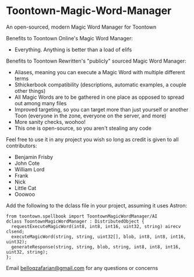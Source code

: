 # Toontown-Magic-Word-Manager
An open-sourced, modern Magic Word Manager for Toontown

Benefits to Toontown Online's Magic Word Manager:
- Everything. Anything is better than a load of elifs

Benefits to Toontown Rewritten's "publicly" sourced Magic Word Manager:
- Aliases, meaning you can execute a Magic Word with multiple different terms
- Sthickerbook compatibility (descriptions, automatic examples, a couple other things)
- All Magic Words are to be gathered in one place as opposed to spread out among many files
- Improved targeting, so you can target more than just yourself or another Toon (everyone in the zone, everyone on the server, and more)
- More sanity checks, woohoo!
- This one is open-source, so you aren't stealing any code

Feel free to use it in any project you wish so long as credit is given to all contributors:
- Benjamin Frisby
- John Cote
- William Lord
- Frank
- Nick
- Little Cat
- Ooowoo

Add the following to the dclass file in your project, assuming it uses Astron:

```
from toontown.spellbook import ToontownMagicWordManager/AI
dclass ToontownMagicWordManager : DistributedObject {
  requestExecuteMagicWord(int8, int8, int16, uint32, string) airecv clsend;
  executeMagicWord(string, string, uint32[], blob, int8, int8, int16, uint32);
  generateResponse(string, string, blob, string, int8, int8, int16, uint32, string);
};
```

Email belloqzafarian@gmail.com for any questions or concerns
